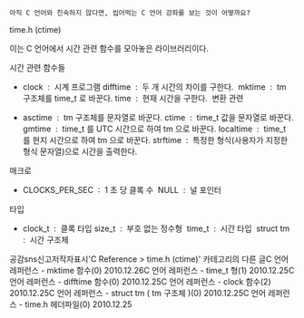 

```warning
아직 C 언어와 친숙하지 않다면, 씹어먹는 C 언어 강좌를 보는 것이 어떻까요?

```


time.h (ctime)

이는 C 언어에서 시간 관련 함수를 모아놓은 라이브러리이다. 


시간 관련 함수들

* clock  :  시계 프로그램 
difftime  :  두 개 시간의 차이를 구한다.  
mktime  :  tm 구조체를 time_t 로 바꾼다. time  :  현재 시간을 구한다. 
변환 관련

* asctime  :  tm 구조체를 문자열로 바꾼다. 
ctime  :  time_t 값을 문자열로 바꾼다. 
gmtime  :  time_t 를 UTC 시간으로 하여 tm 으로 바꾼다. 
localtime  :  time_t 를 현지 시간으로 하여 tm 으로 바꾼다. strftime  :  특정한 형식(사용자가 지정한 형식 문자열)으로 시간을 출력한다.  


매크로

* CLOCKS_PER_SEC  :  1 초 당 클록 수  
NULL  :  널 포인터

타입

* clock_t  :  클록 타입 
size_t  :  부호 없는 정수형  
time_t  :  시간 타입  
struct tm  :  시간 구조체  

공감sns신고저작자표시'C Reference > time.h (ctime)' 카테고리의 다른 글C 언어 레퍼런스 - mktime 함수(0)
2010.12.26C 언어 레퍼런스 - time_t 형(1)
2010.12.25C 언어 레퍼런스 - difftime 함수(0)
2010.12.25C 언어 레퍼런스 - clock 함수(2)
2010.12.25C 언어 레퍼런스 - struct tm ( tm 구조체 )(0)
2010.12.25C 언어 레퍼런스 - time.h 헤더파일(0)
2010.12.25

